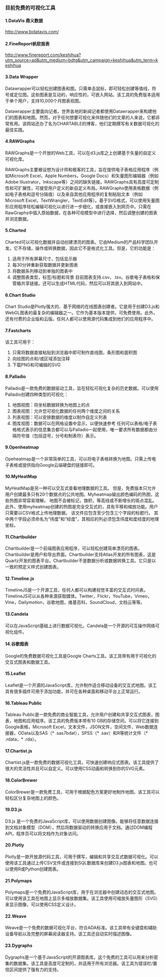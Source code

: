 ### 目前免费的可视化工具

#### 1.DataVis 鼎义数据

http://www.bidatavis.com/

#### 2.FineReport帆软报表

http://www.finereport.com/keshihua?utm_source=ad&utm_medium=bdtg&utm_campaign=keshihua&utm_term=keshihua

#### 3.Data Wrapper

Datawrapper可以轻松创建图表和图。只需单击鼠标，即可轻松创建等值线，符号或定位图。这些图表是互动的，响应性的，可嵌入网站。该工具的免费版本适用于单个用户，支持10,000个月图表视图。

Datawrapper主要面向记者。世界各地的新闻记者都使用Datawrapper来构建他们的图表和地图。然而，对于任何想要可视化来伴随他们的文章的人来说，它都非常有用。该网站还办了名为CHARTABLE的博客，他们定期撰写有关数据可视化的最佳实践。

#### 4.RAWGraphs

RAWGraphs是一个开放的Web工具，可以在d3.js库之上创建基于矢量的自定义可视化库。

RAWGraphs主要被设想为设计师和极客的工具，旨在提供电子表格应用程序（例如Microsoft Excel，Apple Numbers，Google Docs）和矢量图形编辑器（例如Adobe Illustrator，Inkscape等）之间的缺失链接。RAWGraphs具有高度可定制性和可扩展性，可接受用户定义的新自定义布局。RAWGraphs使用表格数据（例如电子表格和逗号分隔值）以及来自其他应用程序的复制粘贴文本（例如Microsoft Excel，TextWrangler，TextEdit等）。基于SVG格式，可以使用矢量图形应用程序轻松编辑可视化以进行进一步细化，或直接嵌入到网页中。只需在RawGraphs中插入原始数据，在各种可视模型中进行选择，然后调整创建的图表并浏览数据。

#### 5.Charted

Charted可以可视化数据并自动创建漂亮的图表。它由Medium的产品科学团队开发。它不存储，操作或转换数据，因此它不是格式化工具。但是，它的功能是：
1. 适用于所有屏幕尺寸，包括显示器
2. 每30分钟重新获取数据并更新图表
3. 将数据系列移动到单独的图表中
4. 调整图表类型，标签/标题和背景
目前图表支持.csv，.tsv。谷歌电子表格和保管箱共享链接。还可以生成HTML代码，然后可以将其嵌入到网站中。

#### 6.Chart Studio

Chart Studio是Plotly强大的、基于网络的在线图表创建者。它是用于创建D3.js和WebGL图表的最复杂的编辑器之一。它作为基本版本提供，可免费使用。此外，还有付费的企业版和云版。任何人都可以使用源代码集成到他们的应用程序中。

#### 7.Fastcharts

该工具可用于：
1. 只需将数据直接粘贴到浏览器中即可制作直线图，条形图和面积图
2. 向绘图的点和/或区域添加注释
3. 下载PNG和可编辑的SVG

#### 8.Palladio

Palladio是一款免费的数据驱动工具，旨在轻松可视化复杂的历史数据。可以使用Palladio创建四种类型的可视化：
1. 地图视图：将坐标数据转换为地图上的点
2. 图表视图：允许您可视化数据的任何两个维度之间的关系
3. 列表视图：可以安排数据的维度以制作自定义列表
4. 图库视图：数据可以在网格设置中显示，以便快速参考
任何可以表格/电子表格格式表示的信息集合都可以与Palladio一起使用，唯一要求所有数据都由分隔符号值（包括逗号，分号和制表符）表示。

#### 9.Openheatmap

Opeheatmap是一个非常简单的工具，可以将电子表格转换为地图。只需上传电子表格或提供指向Google云端硬盘的链接即可。

#### 10.MyHeatMap

MyHeatMap是另一种可以交互式查看地理数据的工具。 但是，免费版本只允许用户创建最多只有20个数据点的公共地图。Myheatmap输出颜色编码的热图，这些热图非常容易理解。 地图不会被标记，旗帜，等高线或不断增长的斑点混乱。 此外，使用myheatmap创建的热图是完全交互式的，具有平移和缩放功能。用户只需要以CSV格式上传地理数据。 该文件应包含至少包含三个字段的标题行。 其中两个字段必须命名为“纬度”和“经度”，其相应的列必须包含纬度和度经度的地理坐标。

#### 11.Chartbuilder

Chartbuilder是一个前端图表应用程序，可以轻松创建简单漂亮的图表。Chartbuilder是用户和导出界面。Chartbuilder支持Atlas开发的所有图表，这是Quartz开发的图表平台。Chartbuilder不是数据分析或数据转换工具。它只是以一致的预定义样式创建图表。

#### 12.Timeline.js

TimelineJS是一个开源工具，任何人都可以构建视觉丰富的交互式时间表。TimelineJS可以从各种来源获取媒体。Twitter，Flickr，YouTube，Vimeo，Vine，Dailymotion，谷歌地图，维基百科，SoundCloud，文档云等等。

#### 13.Candela

可以在JavaScript基础上进行数据可视化。Candela是一个开源的可互操作网络可视化组件。

#### 14.谷歌图表

Google的免费数据可视化工具是Google Charts工具。该工具带有用于可视化的交互式图表和数据工具。

#### 15.Leaflet

Leaflet是一个开源的JavaScript库，允许制作适合移动设备的交互式地图。该工具有很多插件可用于添加功能，并可在各种桌面和移动平台上正常运行。

#### 16.Tableau Public

Tableau Public是一款免费的商业智能工具，允许用户创建和共享交互式图表，图表，地图和应用程序。该工具的免费版本带有10 GB的存储空间。可以将它连接到Google表格，Microsoft Excel，文本文件，JSON文件，空间文件，Web数据连接器，OData以及SAS（* .sas7bdat），SPSS（* .sav）和R等统计文件（* .rdata，* .rda）。

#### 17.Chartist.js

Chartist.js是一款免费的数据可视化工具，可快速创建响应式图表。该工具提供了很大的灵活性并且可以自定义。可以使用CSS动画和转换到你的SVG元素。

#### 18.ColorBrewer

ColorBrewer是一款免费工具，可用于根据配色方案更好地制作地图。该工具可以轻松区分复杂地图上的颜色。

#### 19.D3.js

D3.js 是一个免费的JavaScript库，可以使用数据创建图像。能够将任意数据连接到文档对象模型（DOM），然后将数据驱动的转换应用于文档。通过DOM编程API，程序员可以将文档作为对象访问。

#### 20.Plotly

Plotly是一款开放源代码工具，可用于撰写，编辑和共享交互式数据可视化。可以使用该工具通过上传CSV文件或连接到SQL数据库来创建D3.js图表和地图。也可以使用R或Python创建图表。

#### 21.Polymaps

Polymaps是一个免费的JavaScript库，用于在浏览器中创建动态的交互式地图。可以使用该工具在地图上显示多缩放数据集。该工具使用可缩放矢量图形（SVG）来显示图像，可以使用CSS定义设计。

#### 22.Weave

Weave是一个免费的数据可视化平台，符合ADA标准。该工具带有全键盘和辅助设备导航以及完整的屏幕阅读器支持。该工具还自动实时描述图像。

#### 23.Dygraphs

Dygraphs是一个基于JavaScript的开源图表库。这个免费的工具可以用来分析密集的数据集。该工具是高度可定制的，并适用于所有浏览器。该工具为错误栏/置信区间提供了强有力的支持。


